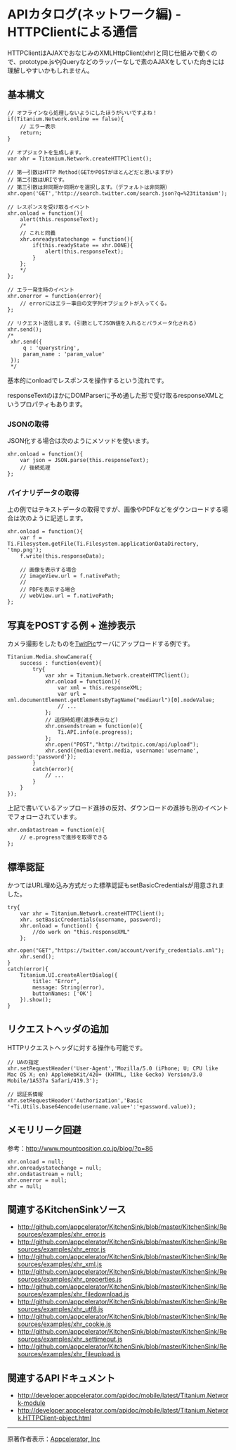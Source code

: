 # APIカタログ(ネットワーク編) - HTTPClientによる通信 #
HTTPClientはAJAXでおなじみのXMLHttpClient(xhr)と同じ仕組みで動くので、prototype.jsやjQueryなどのラッパーなしで素のAJAXをしていた向きには理解しやすいかもしれません。

## 基本構文 ##
```
// オフラインなら処理しないようにしたほうがいいですよね！
if(Titanium.Network.online == false){
    // エラー表示
    return;
}

// オブジェクトを生成します。
var xhr = Titanium.Network.createHTTPClient();

// 第一引数はHTTP Method(GETかPOSTがほとんどだと思いますが)
// 第二引数はURIです。
// 第三引数は非同期か同期かを選択します。（デフォルトは非同期）
xhr.open('GET','http://search.twitter.com/search.json?q=%23titanium');

// レスポンスを受け取るイベント
xhr.onload = function(){
    alert(this.responseText);
    /*
    // これと同義
    xhr.onreadystatechange = function(){
        if(this.readyState == xhr.DONE){
            alert(this.responseText);
        }
    };
    */
};

// エラー発生時のイベント
xhr.onerror = function(error){
    // errorにはエラー事由の文字列オブジェクトが入ってくる。
};

// リクエスト送信します。(引数としてJSON値を入れるとパラメータ化される)
xhr.send();
/*
 xhr.send({
     q : 'querystring',
     param_name : 'param_value'
 });
 */
```
基本的にonloadでレスポンスを操作するという流れです。

responseTextのほかにDOMParserに予め通した形で受け取るresponseXMLというプロパティもあります。

### JSONの取得 ###
JSON化する場合は次のようにメソッドを使います。
```
xhr.onload = function(){
    var json = JSON.parse(this.responseText);
    // 後続処理
};
```

### バイナリデータの取得 ###
上の例ではテキストデータの取得ですが、画像やPDFなどをダウンロードする場合は次のように記述します。
```
xhr.onload = function(){
    var f = Ti.Filesystem.getFile(Ti.Filesystem.applicationDataDirectory, 'tmp.png');
    f.write(this.responseData);

    // 画像を表示する場合
    // imageView.url = f.nativePath;
    //
    // PDFを表示する場合
    // webView.url = f.nativePath;
};
```

## 写真をPOSTする例 + 進捗表示 ##
カメラ撮影をしたものを[TwitPic](http://www.twitpic.com/)サーバにアップロードする例です。
```
Titanium.Media.showCamera({
    success : function(event){
        try{
            var xhr = Titanium.Network.createHTTPClient();
            xhr.onload = function(){
                var xml = this.responseXML;
                var url = xml.documentElement.getElementsByTagName("mediaurl")[0].nodeValue;
                // ...
            };
            // 送信時処理(進捗表示など)
            xhr.onsendstream = function(e){
                Ti.API.info(e.progress);
            };
            xhr.open("POST","http://twitpic.com/api/upload");
            xhr.send({media:event.media, username:'username', password:'password'});
        }
        catch(error){
            // ...
        }
    }
});
```

上記で書いているアップロード進捗の反対、ダウンロードの進捗も別のイベントでフォローされています。
```
xhr.ondatastream = function(e){
    // e.progressで進捗を取得できる
};
```

## 標準認証 ##
かつてはURL埋め込み方式だった標準認証もsetBasicCredentialsが用意されました。

```
try{
    var xhr = Titanium.Network.createHTTPClient();
    xhr. setBasicCredentials(username, password);
    xhr.onload = function() {
        //do work on "this.responseXML"
    };
    xhr.open("GET","https://twitter.com/account/verify_credentials.xml");
    xhr.send();
}
catch(error){
    Titanium.UI.createAlertDialog({
        title: "Error",
        message: String(error),
        buttonNames: ['OK']
    }).show();
}
```

## リクエストヘッダの追加 ##
HTTPリクエストヘッダに対する操作も可能です。

```
// UAの指定
xhr.setRequestHeader('User-Agent','Mozilla/5.0 (iPhone; U; CPU like Mac OS X; en) AppleWebKit/420+ (KHTML, like Gecko) Version/3.0 Mobile/1A537a Safari/419.3');

// 認証系情報
xhr.setRequestHeader('Authorization','Basic '+Ti.Utils.base64encode(username.value+':'+password.value));
```

## メモリリーク回避 ##

参考：http://www.mountposition.co.jp/blog/?p=86

```
xhr.onload = null;
xhr.onreadystatechange = null;
xhr.ondatastream = null;
xhr.onerror = null;
xhr = null;
```


## 関連するKitchenSinkソース ##

  * http://github.com/appcelerator/KitchenSink/blob/master/KitchenSink/Resources/examples/xhr_error.js
  * http://github.com/appcelerator/KitchenSink/blob/master/KitchenSink/Resources/examples/xhr_error.js
  * http://github.com/appcelerator/KitchenSink/blob/master/KitchenSink/Resources/examples/xhr_xml.js
  * http://github.com/appcelerator/KitchenSink/blob/master/KitchenSink/Resources/examples/xhr_properties.js
  * http://github.com/appcelerator/KitchenSink/blob/master/KitchenSink/Resources/examples/xhr_filedownload.js
  * http://github.com/appcelerator/KitchenSink/blob/master/KitchenSink/Resources/examples/xhr_utf8.js
  * http://github.com/appcelerator/KitchenSink/blob/master/KitchenSink/Resources/examples/xhr_cookie.js
  * http://github.com/appcelerator/KitchenSink/blob/master/KitchenSink/Resources/examples/xhr_settimeout.js
  * http://github.com/appcelerator/KitchenSink/blob/master/KitchenSink/Resources/examples/xhr_fileupload.js

## 関連するAPIドキュメント ##

  * http://developer.appcelerator.com/apidoc/mobile/latest/Titanium.Network-module
  * http://developer.appcelerator.com/apidoc/mobile/latest/Titanium.Network.HTTPClient-object.html


---

原著作者表示：[Appcelerator, Inc](http://www.appcelerator.com/)